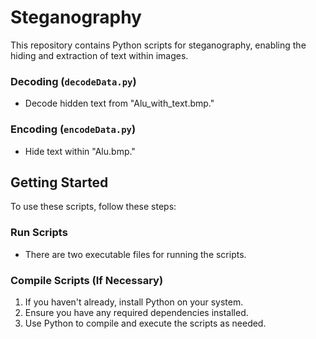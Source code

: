 # Steganography

This repository contains Python scripts for steganography, enabling the hiding and extraction of text within images.

### Decoding (`decodeData.py`)

- Decode hidden text from "Alu_with_text.bmp."

### Encoding (`encodeData.py`)

- Hide text within "Alu.bmp."

## Getting Started

To use these scripts, follow these steps:

### Run Scripts

- There are two executable files for running the scripts.

### Compile Scripts (If Necessary)

1. If you haven't already, install Python on your system.
2. Ensure you have any required dependencies installed.
3. Use Python to compile and execute the scripts as needed.
